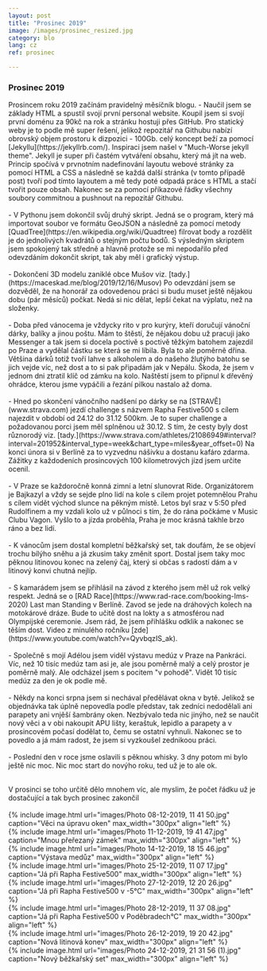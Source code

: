 ```yaml
---
layout: post
title: "Prosinec 2019"
image: /images/prosinec_resized.jpg
category: blo
lang: cz
ref: prosinec

---
```

 
 <h3>Prosinec 2019</h3>
 Prosincem roku 2019 začínám pravidelný měsíčník blogu. 
 - Naučil jsem se základy HTML a spustil svojí první personal website. Koupil jsem si svojí první doménu za 90kč na rok a stránku hostuji přes GitHub. Pro statický weby je to podle mě super řešení, jelikož repozitář na Githubu nabízí obrovský objem prostoru k dizpozici - 100Gb. celý koncept beží za pomocí [Jekyllu](https://jekyllrb.com/). Inspiraci jsem našel v "Much-Worse jekyll theme". Jekyll je super při častém vytváření obsahu, který má jít na web. Princip spočívá v prvnotním nadefinování layoutu webové stránky za pomocí HTML a CSS a následně se každá další stránka (v tomto případě post) tvoří pod tímto layoutem a mě tedy poté odpadá práce s HTML a stačí tvořit pouze obsah. Nakonec se za pomocí příkazové řádky všechny soubory commitnou a pushnout na repozitář Githubu.<br><br>
 - V Pythonu jsem dokončil svůj druhý skript. Jedná se o program, který má importovat soubor ve formátu GeoJSON a následně za pomocí metody [QuadTree](https://en.wikipedia.org/wiki/Quadtree) filrovat body a rozdělit je do jednolivých kvadrátů o stejným počtu bodů. S výsledným skriptem jsem spokojený tak středně a hlavně protože se mi nepodařilo před odevzdáním dokončit skript, tak aby měl i grafický výstup. <br><br>
 - Dokončení 3D modelu zaniklé obce Mušov viz. [tady.](https://maceskad.me/blog/2019/12/16/Musov) Po odevzdání jsem se dozvěděl, že na honorář za odovedenou práci si budu muset ještě nějakou dobu (pár měsíců) počkat. Nedá si nic dělat, lepší čekat na výplatu, než na složenky. <br><br>
 - Doba před vánocema je vždycky rito v pro kurýry, kteří doručují vánoční dárky, balíky a jinou poštu. Mám to štěstí, že nějakou dobu už pracuji jako Messenger a tak jsem si docela poctivě s poctivě těžkým batohem zajezdil po Praze a vydělal částku se která se mi líbila. Byla to ale poměrně dřina. Většina dárků totiž tvoří lahve s alkoholem a do našeho žlutýho batohu se jich vejde víc, než dost a to si pak připadám jak v Nepálu. Škoda, že jsem v jednom dni ztratil klíč od zámku na kolo. Naštěstí jsem to připnul k dřevěný ohrádce, kterou jsme vypáčili a řezání pilkou nastalo až doma.<br><br>
 - Hned po skončení vánočního nadšení po dárky se na [STRAVĚ](www.strava.com) jezdí challenge s názvem Rapha Festive500 s cílem najezdit v období od 24.12 do 31.12 500km. Je to super challenge a požadovanou porci jsem měl splněnou už 30.12. S tím, že cesty byly dost různorodý viz. [tady.](https://www.strava.com/athletes/21086949#interval?interval=201952&interval_type=week&chart_type=miles&year_offset=0) Na konci února si v Berlíně za to vyzvednu nášivku a dostanu kafáro zdarma. Zážitky z každodeních prosincových 100 kilometrových jízd jsem určite ocenil.<br><br>
 - V Praze se každoročně konná zimní a letní slunovrat Ride. Organizátorem je Bajkazyl a vždy se sejde plno lidí na kole s cílem projet potemnělou Prahu s cílem vidět východ slunce na pěkným místě. Letos byl sraz v 5:50 před Rudolfinem a my vzdali kolo už v půlnoci s tím, že do rána počkáme v Music Clubu Vagon. Vyšlo to a jízda proběhla, Praha je moc krásná takhle brzo ráno a bez lidí.<br><br>
 - K vánocům jsem dostal kompletní běžkařský set, tak doufám, že se objeví trochu bílýho sněhu a já zkusim taky změnit sport. Dostal jsem taky moc pěknou litinovou konec na zelený čaj, který si občas s radostí dám a v litinový konvi chutná nejlíp. <br><br>
 - S kamarádem jsem se přihlásil na závod z kterého jsem měl už rok velký respekt. Jedná se o [RAD Race](https://www.rad-race.com/booking-lms-2020) Last man Standing v Berlíně. Zavod se jede na dráhových kolech na motokárové dráze. Bude to učitě dost na lokty a s atmosférou nad Olympijské ceremonie. Jsem rád, že jsem přihlášku odklik a nakonec se těším dost. Video z minulého ročníku [zde](https://www.youtube.com/watch?v=QyvbqzIS_ak).<br><br>
 - Společně s mojí Adélou jsem viděl výstavu medúz v Praze na Pankráci. Víc, než 10 tisíc medúz tam asi je, ale jsou poměrně malý a celý prostor je poměrně malý. Ale odcházel jsem s pocitem "v pohodě". Vidět 10 tisíc medúz za den je ok podle mě.<br><br>
 - Někdy na konci srpna jsem si nechával předělávat okna v bytě. Jelikož se objednávka tak úplně nepovedla podle představ, tak zedníci nedodělali ani parapety ani vnjěší šambrány oken. Nezbývalo teda nic jinýho, než se naučit nový věci a v obi nakoupit APU lišty, keraštuk, lepidlo a parapety a v prosincovém počasí dodělat to, čemu se ostatní vyhnuli. Nakonec se to povedlo a já mám radost, že jsem si vyzkoušel zednikoou práci.<br><br>
 - Poslední den v roce jsme oslavili s pěknou whisky. 3 dny potom mi bylo ještě nic moc. Nic moc start do novýho roku, ted už je to ale ok.<br><br>
 
 V prosinci se toho určitě dělo mnohem víc, ale myslim, že počet řádku už je dostačující a tak bych prosinec zakončil
<br><br>
{% include image.html url="images/Photo 08-12-2019, 11 41 50.jpg" caption="Věci na úpravu oken" max_width="300px" align="left" %}
<br>
{% include image.html url="images/Photo 11-12-2019, 19 41 47.jpg" caption="Mnou přeřezaný zámek" max_width="300px" align="left" %}
<br>
{% include image.html url="images/Photo 14-12-2019, 18 15 46.jpg" caption="Výstava medůz" max_width="300px" align="left" %}
<br>
{% include image.html url="images/Photo 25-12-2019, 11 07 17.jpg" caption="Já při Rapha Festive500" max_width="300px" align="left" %}
<br>
{% include image.html url="images/Photo 27-12-2019, 12 20 26.jpg" caption="Já při Rapha Festive500 v -5°C" max_width="300px" align="left" %}
<br>
{% include image.html url="images/Photo 28-12-2019, 11 37 08.jpg" caption="Já při Rapha Festive500 v Poděbradech°C" max_width="300px" align="left" %}
<br>
{% include image.html url="images/Photo 26-12-2019, 19 20 42.jpg" caption="Nová litinová konev" max_width="300px" align="left" %}
<br>
{% include image.html url="images/Photo 24-12-2019, 21 31 56 (1).jpg" caption="Nový běžkařský set" max_width="300px" align="left" %}
